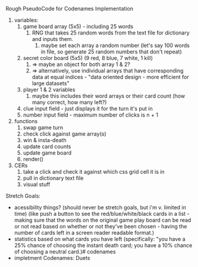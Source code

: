 Rough PseudoCode for Codenames Implementation

1. variables:
   1. game board array (5x5) - including 25 words
      1. RNG that takes 25 random words from the text file for dictionary and inputs them. 
         1. maybe set each array a random number (let's say 100 words in file, so generate 25 random numbers that don't repeat)
   2. secret color board (5x5) (9 red, 8 blue, 7 white, 1 kill)
      1. => maybe an object for both array 1 & 2?
      2. => alternatively, use individual arrays that have corresponding data at equal indices - "data oriented design - more efficient for large datasets"
   3. player 1 & 2 variables
      1. maybe this includes their word arrays or their card count (how many correct, how many left?)
   4. clue input field - just displays it for the turn it's put in
   5. number input field - maximum number of clicks is n + 1
2. functions
   1. swap game turn
   2. check click against game array(s)
   3. win & insta-death
   4. update card counts 
   5. update game board
   6. render()
3. CERs
   1. take a click and check it against which css grid cell it is in
   2. pull in dictionary text file
   3. visual stuff



Stretch Goals: 
* acessibility things? (should never be stretch goals, but i'm v. limited in time) (like push a button to see the red/blue/white/black cards in a list - making sure that the words on the original game play board can be read or not read based on whether or not they've been chosen - having the number of cards left in a screen reader readable format.)
* statistics based on what cards you have left (specifically: "you have a 25% chance of choosing the instant death card; you have a 10% chance of choosing a neutral card.)# codenames
* impletment Codenames: Duets
